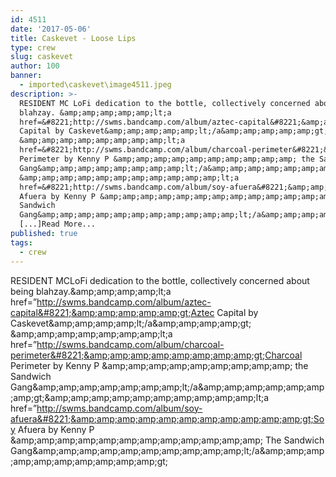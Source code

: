 ```yaml
---
id: 4511
date: '2017-05-06'
title: Caskevet - Loose Lips
type: crew
slug: caskevet
author: 100
banner:
  - imported\caskevet\image4511.jpeg
description: >-
  RESIDENT MC LoFi dedication to the bottle, collectively concerned about being
  blahzay. &amp;amp;amp;amp;amp;lt;a
  href=&#8221;http://swms.bandcamp.com/album/aztec-capital&#8221;&amp;amp;amp;amp;amp;gt;Aztec
  Capital by Caskevet&amp;amp;amp;amp;amp;lt;/a&amp;amp;amp;amp;amp;gt;
  &amp;amp;amp;amp;amp;amp;amp;amp;lt;a
  href=&#8221;http://swms.bandcamp.com/album/charcoal-perimeter&#8221;&amp;amp;amp;amp;amp;amp;amp;amp;gt;Charcoal
  Perimeter by Kenny P &amp;amp;amp;amp;amp;amp;amp;amp;amp;amp; the Sandwich
  Gang&amp;amp;amp;amp;amp;amp;amp;amp;lt;/a&amp;amp;amp;amp;amp;amp;amp;amp;gt;
  &amp;amp;amp;amp;amp;amp;amp;amp;amp;amp;amp;lt;a
  href=&#8221;http://swms.bandcamp.com/album/soy-afuera&#8221;&amp;amp;amp;amp;amp;amp;amp;amp;amp;amp;amp;gt;Soy
  Afuera by Kenny P &amp;amp;amp;amp;amp;amp;amp;amp;amp;amp;amp;amp;amp; The
  Sandwich
  Gang&amp;amp;amp;amp;amp;amp;amp;amp;amp;amp;amp;lt;/a&amp;amp;amp;amp;amp;amp;amp;amp;amp;amp;amp;gt;
  [...]Read More...
published: true
tags:
  - crew
---
```

RESIDENT MCLoFi dedication to the bottle, collectively concerned about being blahzay.[](https://swms.bandcamp.com/album/azteccapital)[](https://swms.bandcamp.com/album/aztec-capital)&amp;amp;amp;amp;amp;lt;a href=&#8221;http://swms.bandcamp.com/album/aztec-capital&#8221;&amp;amp;amp;amp;amp;gt;Aztec Capital by Caskevet&amp;amp;amp;amp;amp;lt;/a&amp;amp;amp;amp;amp;gt;  
&amp;amp;amp;amp;amp;amp;amp;amp;lt;a href=&#8221;http://swms.bandcamp.com/album/charcoal-perimeter&#8221;&amp;amp;amp;amp;amp;amp;amp;amp;gt;Charcoal Perimeter by Kenny P &amp;amp;amp;amp;amp;amp;amp;amp;amp;amp; the Sandwich Gang&amp;amp;amp;amp;amp;amp;amp;amp;lt;/a&amp;amp;amp;amp;amp;amp;amp;amp;gt;[](https://swms.bandcamp.com/album/soy-)&amp;amp;amp;amp;amp;amp;amp;amp;amp;amp;amp;lt;a href=&#8221;http://swms.bandcamp.com/album/soy-afuera&#8221;&amp;amp;amp;amp;amp;amp;amp;amp;amp;amp;amp;gt;Soy Afuera by Kenny P &amp;amp;amp;amp;amp;amp;amp;amp;amp;amp;amp;amp;amp; The Sandwich Gang&amp;amp;amp;amp;amp;amp;amp;amp;amp;amp;amp;lt;/a&amp;amp;amp;amp;amp;amp;amp;amp;amp;amp;amp;gt;[](https://www.youtube.com/watch?v=ImrZpux7QcQ)
